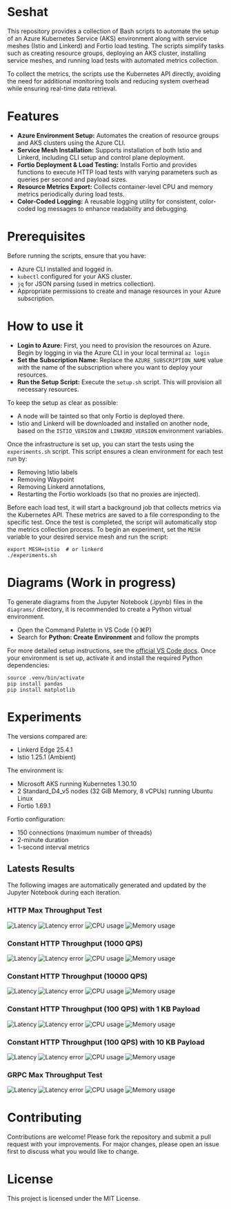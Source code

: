 # Seshat

This repository provides a collection of Bash scripts to automate the setup of an Azure Kubernetes Service (AKS) environment along with service meshes (Istio and Linkerd) and Fortio load testing. The scripts simplify tasks such as creating resource groups, deploying an AKS cluster, installing service meshes, and running load tests with automated metrics collection.

To collect the metrics, the scripts use the Kubernetes API directly, avoiding the need for additional monitoring tools and reducing system overhead while ensuring real-time data retrieval.

# Features

- **Azure Environment Setup:** Automates the creation of resource groups and AKS clusters using the Azure CLI.
- **Service Mesh Installation:** Supports installation of both Istio and Linkerd, including CLI setup and control plane deployment.
- **Fortio Deployment & Load Testing:** Installs Fortio and provides functions to execute HTTP load tests with varying parameters such as queries per second and payload sizes.
- **Resource Metrics Export:** Collects container-level CPU and memory metrics periodically during load tests.
- **Color-Coded Logging:** A reusable logging utility for consistent, color-coded log messages to enhance readability and debugging.

# Prerequisites

Before running the scripts, ensure that you have:
- Azure CLI installed and logged in.
- `kubectl` configured for your AKS cluster.
- `jq` for JSON parsing (used in metrics collection).
- Appropriate permissions to create and manage resources in your Azure subscription.

# How to use it

- **Login to Azure:** First, you need to provision the resources on Azure. Begin by logging in via the Azure CLI in your local terminal `az login`
- **Set the Subscription Name:** Replace the `AZURE_SUBSCRIPTION_NAME` value with the name of the subscription where you want to deploy your resources.
- **Run the Setup Script:** Execute the `setup.sh` script. This will provision all necessary resources.

To keep the setup as clear as possible:
- A node will be tainted so that only Fortio is deployed there.
- Istio and Linkerd will be downloaded and installed on another node, based on the `ISTIO_VERSION` and `LINKERD_VERSION` environment variables.

Once the infrastructure is set up, you can start the tests using the `experiments.sh` script. This script ensures a clean environment for each test run by:
- Removing Istio labels
- Removing Waypoint
- Removing Linkerd annotations,
- Restarting the Fortio workloads (so that no proxies are injected).

Before each load test, it will start a background job that collects metrics via the Kubernetes API. These metrics are saved to a file corresponding to the specific test. Once the test is completed, the script will automatically stop the metrics collection process.
To begin an experiment, set the `MESH` variable to your desired service mesh and run the script:
```
export MESH=istio  # or linkerd
./experiments.sh
```

# Diagrams (Work in progress)

To generate diagrams from the Jupyter Notebook (.ipynb) files in the `diagrams/` directory, it is recommended to create a Python virtual environment.
- Open the Command Palette in VS Code (⇧⌘P)
- Search for **Python: Create Environment** and follow the prompts

For more detailed setup instructions, see the [official VS Code docs](https://code.visualstudio.com/docs/python/environments).
Once your environment is set up, activate it and install the required Python dependencies:
```
source .venv/bin/activate
pip install pandas
pip install matplotlib
```

# Experiments

The versions compared are:
- Linkerd Edge 25.4.1
- Istio 1.25.1 (Ambient)

The environment is:
- Microsoft AKS running Kubernetes 1.30.10
- 2 Standard_D4_v5 nodes (32 GiB Memory, 8 vCPUs) running Ubuntu Linux
- Fortio 1.69.1

Fortio configuration:
- 150 connections (maximum number of threads)
- 2-minute duration
- 1-second interval metrics

## Latests Results 
The following images are automatically generated and updated by the Jupyter Notebook during each iteration.

### HTTP Max Throughput Test

![Latency](diagrams/01_http_max_throughput/latency_0.png)
![Latency error](diagrams/01_http_max_throughput/latency_error_0.png)
![CPU usage](diagrams/01_http_max_throughput/cpu_0.png)
![Memory usage](diagrams/01_http_max_throughput//memory_0.png)

### Constant HTTP Throughput (1000 QPS)

![Latency](diagrams/02_http_constant_throughput/latency_1000.png)
![Latency error](diagrams/02_http_constant_throughput/latency_error_1000.png)
![CPU usage](diagrams/02_http_constant_throughput/cpu_1000.png)
![Memory usage](diagrams/02_http_constant_throughput/memory_1000.png)

### Constant HTTP Throughput (10000 QPS)

![Latency](diagrams/02_http_constant_throughput/latency_10000.png)
![Latency error](diagrams/02_http_constant_throughput/latency_error_10000.png)
![CPU usage](diagrams/02_http_constant_throughput/cpu_10000.png)
![Memory usage](diagrams/02_http_constant_throughput/memory_10000.png)

### Constant HTTP Throughput (100 QPS) with 1 KB Payload

![Latency](diagrams/03_http_payload/latency_100_1000.png)
![Latency error](diagrams/03_http_payload/latency_error_100_1000.png)
![CPU usage](diagrams/03_http_payload/cpu_100_1000.png)
![Memory usage](diagrams/03_http_payload/memory_100_1000.png)

### Constant HTTP Throughput (100 QPS) with 10 KB Payload

![Latency](diagrams/03_http_payload/latency_100_0.png)
![Latency error](diagrams/03_http_payload/latency_error_100_1000.png)
![CPU usage](diagrams/03_http_payload/cpu_100_0.png)
![Memory usage](diagrams/03_http_payload/memory_100_1000.png)

### GRPC Max Throughput Test

![Latency](diagrams/04_grpc_max_throughput/latency_0_0.png)
![Latency error](diagrams/04_grpc_max_throughput/latency_error_0_0.png)
![CPU usage](diagrams/04_grpc_max_throughput/cpu_0_0.png)
![Memory usage](diagrams/04_grpc_max_throughput/memory_0_0.png)

# Contributing

Contributions are welcome! Please fork the repository and submit a pull request with your improvements. For major changes, please open an issue first to discuss what you would like to change.

# License

This project is licensed under the MIT License.